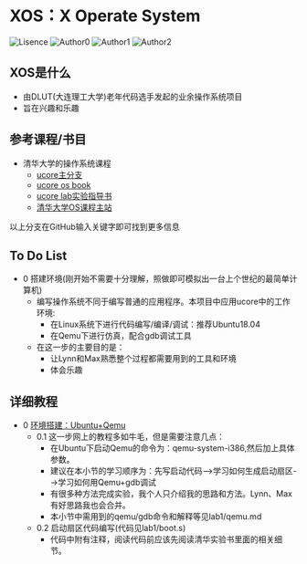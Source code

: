 # XOS：X Operate System

![Lisence](https://img.shields.io/badge/License-GPL-green)
![Author0](https://img.shields.io/badge/Author-kimoye-red)
![Author1](https://img.shields.io/badge/Author-Lynn-red)
![Author2](https://img.shields.io/badge/Author-MAX-red)
## XOS是什么
- 由DLUT(大连理工大学)老年代码选手发起的业余操作系统项目
- 旨在兴趣和乐趣
## 参考课程/书目
- 清华大学的操作系统课程
  - [ucore主分支](https://github.com/chyyuu/ucore_os_docs)
  - [ucore os book](https://chyyuu.gitbooks.io/simple_os_book/)
  - [ucore lab实验指导书](https://chyyuu.gitbooks.io/ucore_os_docs/content/)
  - [清华大学OS课程主站](http://os.cs.tsinghua.edu.cn/oscourse/OS2018spring/)

以上分支在GitHub输入关键字即可找到更多信息
## To Do List
- 0 搭建环境(刚开始不需要十分理解，照做即可模拟出一台上个世纪的最简单计算机)
  - 编写操作系统不同于编写普通的应用程序。本项目中应用ucore中的工作环境:
    - 在Linux系统下进行代码编写/编译/调试：推荐Ubuntu18.04
    - 在Qemu下进行仿真，配合gdb调试工具
  - 在这一步的主要目的是：
    - 让Lynn和Max熟悉整个过程都需要用到的工具和环境
    - 体会乐趣
## 详细教程
- 0 [环境搭建：Ubuntu+Qemu](https://github.com/kimoye/XOS/blob/master/lab1/qemu.md)
  - 0.1 这一步网上的教程多如牛毛，但是需要注意几点：
    - 在Ubuntu下启动Qemu的命令为：qemu-system-i386,然后加上具体参数。
    - 建议在本小节的学习顺序为：先写启动代码-->学习如何生成启动扇区-->学习如何用Qemu+gdb调试
    - 有很多种方法完成实验，我个人只介绍我的思路和方法。Lynn、Max有好思路我也会合并。
    - 本小节中需用到的qemu/gdb命令和解释等见lab1/qemu.md
  - 0.2 启动扇区代码编写(代码见lab1/boot.s)
    - 代码中附有注释，阅读代码前应该先阅读清华实验书里面的相关细节。